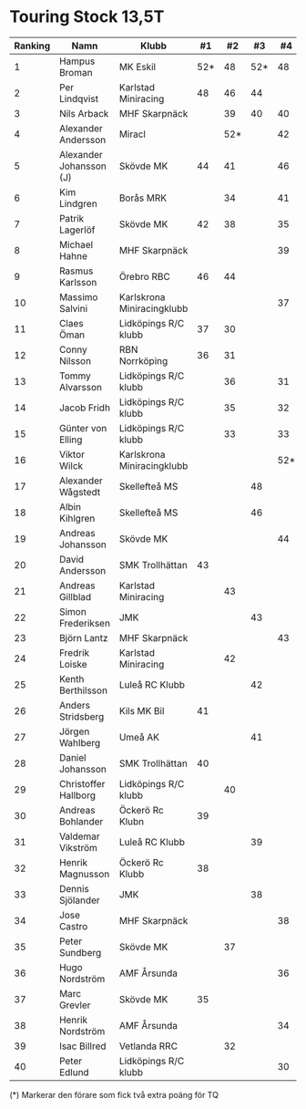 # Touring Stock 13,5T

| Ranking | Namn                    | Klubb                      |  #1 |  #2 |  #3 |  #4 |  #5 | Final | Tot |
| ------- | ----------------------- | -------------------------- | --- | --- | --- | --- | --- | ----- | --- |
| 1       | Hampus Broman           | MK Eskil                   | 52* | 48  | 52* | 48  |     | 60    | 212 |
| 2       | Per Lindqvist           | Karlstad Miniracing        | 48  | 46  | 44  |     |     | 54    | 192 |
| 3       | Nils Arback             | MHF Skarpnäck              |     | 39  | 40  | 40  |     | 49    | 168 |
| 4       | Alexander Andersson     | Miracl                     |     | 52* |     | 42  |     | 59*   | 153 |
| 5       | Alexander Johansson (J) | Skövde MK                  | 44  | 41  |     | 46  |     |       | 131 |
| 6       | Kim Lindgren            | Borås MRK                  |     | 34  |     | 41  |     | 51    | 126 |
| 7       | Patrik Lagerlöf         | Skövde MK                  | 42  | 38  |     | 35  |     |       | 115 |
| 8       | Michael Hahne           | MHF Skarpnäck              |     |     |     | 39  |     | 52    | 91  |
| 9       | Rasmus Karlsson         | Örebro RBC                 | 46  | 44  |     |     |     |       | 90  |
| 10      | Massimo Salvini         | Karlskrona Miniracingklubb |     |     |     | 37  |     | 50    | 87  |
| 11      | Claes Öman              | Lidköpings R/C klubb       | 37  | 30  |     |     |     |       | 67  |
| 12      | Conny Nilsson           | RBN Norrköping             | 36  | 31  |     |     |     |       | 67  |
| 13      | Tommy Alvarsson         | Lidköpings R/C klubb       |     | 36  |     | 31  |     |       | 67  |
| 14      | Jacob Fridh             | Lidköpings R/C klubb       |     | 35  |     | 32  |     |       | 67  |
| 15      | Günter von Elling       | Lidköpings R/C klubb       |     | 33  |     | 33  |     |       | 66  |
| 16      | Viktor Wilck            | Karlskrona Miniracingklubb |     |     |     | 52* |     |       | 52  |
| 17      | Alexander Wågstedt      | Skellefteå MS              |     |     | 48  |     |     |       | 48  |
| 18      | Albin Kihlgren          | Skellefteå MS              |     |     | 46  |     |     |       | 46  |
| 19      | Andreas Johansson       | Skövde MK                  |     |     |     | 44  |     |       | 44  |
| 20      | David Andersson         | SMK Trollhättan            | 43  |     |     |     |     |       | 43  |
| 21      | Andreas Gillblad        | Karlstad Miniracing        |     | 43  |     |     |     |       | 43  |
| 22      | Simon Frederiksen       | JMK                        |     |     | 43  |     |     |       | 43  |
| 23      | Björn Lantz             | MHF Skarpnäck              |     |     |     | 43  |     |       | 43  |
| 24      | Fredrik Loiske          | Karlstad Miniracing        |     | 42  |     |     |     |       | 42  |
| 25      | Kenth Berthilsson       | Luleå RC Klubb             |     |     | 42  |     |     |       | 42  |
| 26      | Anders Stridsberg       | Kils MK Bil                | 41  |     |     |     |     |       | 41  |
| 27      | Jörgen Wahlberg         | Umeå AK                    |     |     | 41  |     |     |       | 41  |
| 28      | Daniel Johansson        | SMK Trollhättan            | 40  |     |     |     |     |       | 40  |
| 29      | Christoffer Hallborg    | Lidköpings R/C klubb       |     | 40  |     |     |     |       | 40  |
| 30      | Andreas Bohlander       | Öckerö Rc Klubn            | 39  |     |     |     |     |       | 39  |
| 31      | Valdemar Vikström       | Luleå RC Klubb             |     |     | 39  |     |     |       | 39  |
| 32      | Henrik Magnusson        | Öckerö Rc Klubb            | 38  |     |     |     |     |       | 38  |
| 33      | Dennis Sjölander        | JMK                        |     |     | 38  |     |     |       | 38  |
| 34      | Jose Castro             | MHF Skarpnäck              |     |     |     | 38  |     |       | 38  |
| 35      | Peter Sundberg          | Skövde MK                  |     | 37  |     |     |     |       | 37  |
| 36      | Hugo Nordström          | AMF Årsunda                |     |     |     | 36  |     |       | 36  |
| 37      | Marc Grevler            | Skövde MK                  | 35  |     |     |     |     |       | 35  |
| 38      | Henrik Nordström        | AMF Årsunda                |     |     |     | 34  |     |       | 34  |
| 39      | Isac Billred            | Vetlanda RRC               |     | 32  |     |     |     |       | 32  |
| 40      | Peter Edlund            | Lidköpings R/C klubb       |     |     |     | 30  |     |       | 30  |

(*) Markerar den förare som fick två extra poäng för TQ
